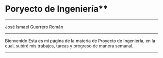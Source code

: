 # Poryecto de Ingeniería**
---

José Ismael Guerrero Román

---

Bienvenido 
Esta es mi página de la materia de Proyecto de Ingeniería, en la cual, subiré mis trabajos, tareas y progreso de manera semanal.

---
